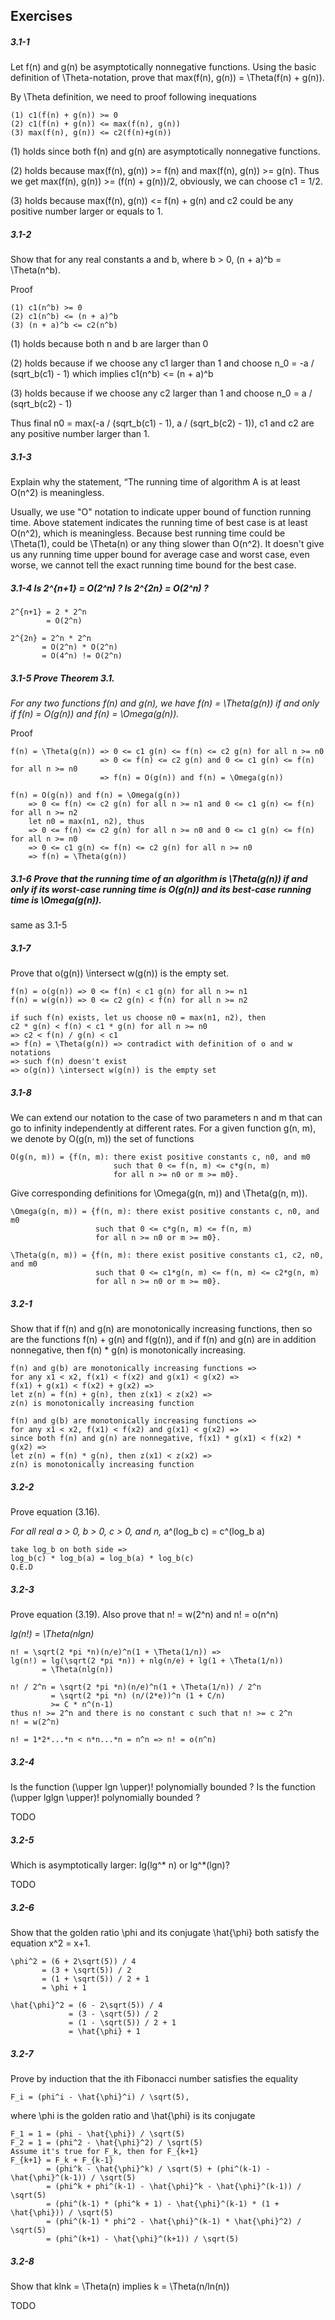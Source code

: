 ## Exercises

##### 3.1-1 
Let f(n) and g(n) be asymptotically nonnegative functions. Using the basic definition of \Theta-notation, prove that max(f(n), g(n)) = \Theta(f(n) + g(n)).

By \Theta definition, we need to proof following inequations

	(1) c1(f(n) + g(n)) >= 0
	(2) c1(f(n) + g(n)) <= max(f(n), g(n))
	(3) max(f(n), g(n)) <= c2(f(n)+g(n))
	
(1) holds since both f(n) and g(n) are asymptotically nonnegative functions.

(2) holds because max(f(n), g(n)) >= f(n) and max(f(n), g(n)) >= g(n). Thus we get max(f(n), g(n)) >= (f(n) + g(n))/2, obviously, we can choose c1 = 1/2.

(3) holds because max(f(n), g(n)) <= f(n) + g(n) and c2 could be any positive number larger or equals to 1.

##### 3.1-2
Show that for any real constants a and b, where b > 0,
	(n + a)^b = \Theta(n^b).
	
Proof

	(1) c1(n^b) >= 0
	(2) c1(n^b) <= (n + a)^b
	(3) (n + a)^b <= c2(n^b)
	
(1) holds because both n and b are larger than 0

(2) holds because if we choose any c1 larger than 1 and choose n_0 = -a / (sqrt_b(c1) - 1) which implies c1(n^b) <= (n + a)^b

(3) holds because if we choose any c2 larger than 1 and choose n_0 = a / (sqrt_b(c2) - 1)

Thus final n0 = max(-a / (sqrt_b(c1) - 1), a / (sqrt_b(c2) - 1)), c1 and c2 are any positive number larger than 1.

##### 3.1-3
Explain why the statement, “The running time of algorithm A is at least O(n^2) is meaningless.

Usually, we use "O" notation to indicate upper bound of function running time. Above statement indicates the running time of best case is at least O(n^2), which is meaningless. Because best running time could be \Theta(1), could be \Theta(n) or any thing slower than O(n^2). It doesn't give us any running time upper bound for average case and worst case, even worse, we cannot tell the exact running time bound for the best case.

##### 3.1-4 Is 2^{n+1} = O(2^n) ? Is 2^{2n} = O(2^n) ?

	2^{n+1} = 2 * 2^n
			= O(2^n) 
			
	2^{2n} = 2^n * 2^n
		   = O(2^n) * O(2^n)
		   = O(4^n) != O(2^n)
		   
##### 3.1-5 Prove Theorem 3.1.
_For any two functions f(n) and g(n), we have f(n) = \Theta(g(n)) if and only if f(n) = O(g(n)) and f(n) = \Omega(g(n))._

Proof

	f(n) = \Theta(g(n)) => 0 <= c1 g(n) <= f(n) <= c2 g(n) for all n >= n0
						=> 0 <= f(n) <= c2 g(n) and 0 <= c1 g(n) <= f(n) for all n >= n0
						=> f(n) = O(g(n)) and f(n) = \Omega(g(n))
						
	f(n) = O(g(n)) and f(n) = \Omega(g(n)) 
		=> 0 <= f(n) <= c2 g(n) for all n >= n1 and 0 <= c1 g(n) <= f(n) for all n >= n2
		let n0 = max(n1, n2), thus
		=> 0 <= f(n) <= c2 g(n) for all n >= n0 and 0 <= c1 g(n) <= f(n) for all n >= n0
		=> 0 <= c1 g(n) <= f(n) <= c2 g(n) for all n >= n0
		=> f(n) = \Theta(g(n))
		
##### 3.1-6 Prove that the running time of an algorithm is \Theta(g(n)) if and only if its worst-case running time is O(g(n)) and its best-case running time is \Omega(g(n)).

same as 3.1-5

##### 3.1-7
Prove that o(g(n)) \intersect w(g(n)) is the empty set.

	f(n) = o(g(n)) => 0 <= f(n) < c1 g(n) for all n >= n1
	f(n) = w(g(n)) => 0 <= c2 g(n) < f(n) for all n >= n2
	
	if such f(n) exists, let us choose n0 = max(n1, n2), then
	c2 * g(n) < f(n) < c1 * g(n) for all n >= n0
	=> c2 < f(n) / g(n) < c1 
 	=> f(n) = \Theta(g(n)) => contradict with definition of o and w notations
	=> such f(n) doesn't exist
	=> o(g(n)) \intersect w(g(n)) is the empty set
	
##### 3.1-8
We can extend our notation to the case of two parameters n and m that can go to infinity independently at different rates. For a given function g(n, m), we denote by O(g(n, m)) the set of functions
	
	O(g(n, m)) = {f(n, m): there exist positive constants c, n0, and m0
				  		   such that 0 <= f(n, m) <= c*g(n, m)
					   	   for all n >= n0 or m >= m0}.
						  
Give corresponding definitions for \Omega(g(n, m)) and \Theta(g(n, m)).

	\Omega(g(n, m)) = {f(n, m): there exist positive constants c, n0, and m0
			  		   such that 0 <= c*g(n, m) <= f(n, m)
				   	   for all n >= n0 or m >= m0}.

	\Theta(g(n, m)) = {f(n, m): there exist positive constants c1, c2, n0, and m0
				   	   such that 0 <= c1*g(n, m) <= f(n, m) <= c2*g(n, m)
				   	   for all n >= n0 or m >= m0}.

##### 3.2-1
Show that if f(n) and g(n) are monotonically increasing functions, then so are the functions f(n) + g(n) and f(g(n)), and if f(n) and g(n) are in addition nonnegative, then f(n) * g(n) is monotonically increasing.

	f(n) and g(b) are monotonically increasing functions =>
	for any x1 < x2, f(x1) < f(x2) and g(x1) < g(x2) =>
	f(x1) + g(x1) < f(x2) + g(x2) =>
	let z(n) = f(n) + g(n), then z(x1) < z(x2) =>
	z(n) is monotonically increasing function
	
	f(n) and g(b) are monotonically increasing functions =>
	for any x1 < x2, f(x1) < f(x2) and g(x1) < g(x2) =>
	since both f(n) and g(n) are nonnegative, f(x1) * g(x1) < f(x2) * g(x2) =>
	let z(n) = f(n) * g(n), then z(x1) < z(x2) =>
	z(n) is monotonically increasing function
	
##### 3.2-2
Prove equation (3.16).

_For all real a > 0, b > 0, c > 0, and n,_
	a^(log_b c) = c^(log_b a)
	
	take log_b on both side =>
	log_b(c) * log_b(a) = log_b(a) * log_b(c)
	Q.E.D
	
##### 3.2-3
Prove equation (3.19). Also prove that n! = w(2^n) and n! = o(n^n)

_lg(n!) = \Theta(nlgn)_

	n! = \sqrt(2 *pi *n)(n/e)^n(1 + \Theta(1/n)) =>
	lg(n!) = lg(\sqrt(2 *pi *n)) + nlg(n/e) + lg(1 + \Theta(1/n))
		   = \Theta(nlg(n))
		   
	n! / 2^n = \sqrt(2 *pi *n)(n/e)^n(1 + \Theta(1/n)) / 2^n
			 = \sqrt(2 *pi *n) (n/(2*e))^n (1 + C/n)
			 >= C * n^(n-1)
	thus n! >= 2^n and there is no constant c such that n! >= c 2^n
	n! = w(2^n)
	
	n! = 1*2*...*n < n*n...*n = n^n => n! = o(n^n)
	
##### 3.2-4
Is the function (\upper lgn \upper)! polynomially bounded ? Is the function  (\upper lglgn \upper)! polynomially bounded ?

TODO

##### 3.2-5
Which is asymptotically larger: lg(lg^* n) or lg^*(lgn)?

TODO

##### 3.2-6
Show that the golden ratio \phi and its conjugate \hat{\phi} both satisfy the equation x^2 = x+1.

	\phi^2 = (6 + 2\sqrt(5)) / 4
		   = (3 + \sqrt(5)) / 2
		   = (1 + \sqrt(5)) / 2 + 1
		   = \phi + 1

	\hat{\phi}^2 = (6 - 2\sqrt(5)) / 4
	   		     = (3 - \sqrt(5)) / 2
	   		   	 = (1 - \sqrt(5)) / 2 + 1
	   		     = \hat{\phi} + 1
				 
##### 3.2-7
Prove by induction that the ith Fibonacci number satisfies the equality
	
	F_i = (phi^i - \hat{\phi}^i) / \sqrt(5),

where \phi is the golden ratio and \hat{\phi} is its conjugate

	F_1 = 1 = (phi - \hat{\phi}) / \sqrt(5)
	F_2 = 1 = (phi^2 - \hat{\phi}^2) / \sqrt(5)
	Assume it's true for F_k, then for F_{k+1}
	F_{k+1} = F_k + F_{k-1}
		    = (phi^k - \hat{\phi}^k) / \sqrt(5) + (phi^(k-1) - \hat{\phi}^(k-1)) / \sqrt(5)
			= (phi^k + phi^(k-1) - \hat{\phi}^k - \hat{\phi}^(k-1)) / \sqrt(5)
			= (phi^(k-1) * (phi^k + 1) - \hat{\phi}^(k-1) * (1 + \hat{\phi})) / \sqrt(5)
			= (phi^(k-1) * phi^2 - \hat{\phi}^(k-1) * \hat{\phi}^2) / \sqrt(5)
			= (phi^(k+1) - \hat{\phi}^(k+1)) / \sqrt(5)
	
##### 3.2-8
Show that klnk = \Theta(n) implies k = \Theta(n/ln(n))

TODO		